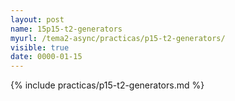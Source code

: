 ```yaml
---
layout: post
name: 15p15-t2-generators
myurl: /tema2-async/practicas/p15-t2-generators/
visible: true
date: 0000-01-15
---
```


{% include practicas/p15-t2-generators.md %}
